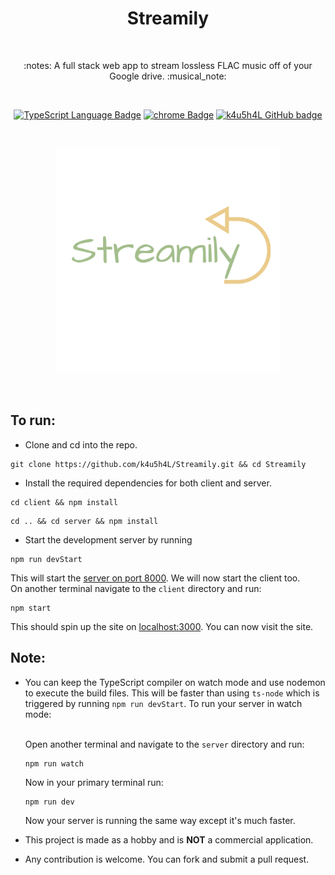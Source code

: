 <h1 align="center">Streamily</h1></br>

<p align="center">
:notes: A full stack web app to stream lossless FLAC music off of your Google drive. :musical_note:
</p>
<br>

<p align="center">
  <a href="#"><img alt="TypeScript Language Badge" src="https://badgen.net/badge/icon/typescript?icon=typescript&label"/></a>
  <a href="#"><img alt="chrome Badge" src="https://badgen.net/badge/icon/chrome?icon=chrome&label"/></a>
  <a href="https://github.com/k4u5h4L"><img alt="k4u5h4L GitHub badge" src="https://badgen.net/badge/GitHub/k4u5h4L?icon=github&color=24292e"/></a>
</p>

<br>
<p align="center">
<img width="360px" src="assets/logo.png" alt="offthepan logo"></img>
</p><br>

## To run:

-   Clone and cd into the repo.

```
git clone https://github.com/k4u5h4L/Streamily.git && cd Streamily
```

-   Install the required dependencies for both client and server.

```
cd client && npm install
```

```
cd .. && cd server && npm install
```

-   Start the development server by running

```
npm run devStart
```

This will start the [server on port 8000](http://localhost:8000). We will now start the client too.<br>
On another terminal navigate to the `client` directory and run:

```
npm start
```

This should spin up the site on [localhost:3000](http://localhost:3000). You can now visit the site.

## Note:

-   You can keep the TypeScript compiler on watch mode and use nodemon to execute the build files. This will be faster than using `ts-node` which is triggered by running `npm run devStart`. To run your server in watch mode:<br><br>

    Open another terminal and navigate to the `server` directory and run:

    ```
    npm run watch
    ```

    Now in your primary terminal run:

    ```
    npm run dev
    ```

    Now your server is running the same way except it's much faster.<br>

-   This project is made as a hobby and is <b>NOT</b> a commercial application.

-   Any contribution is welcome. You can fork and submit a pull request.
